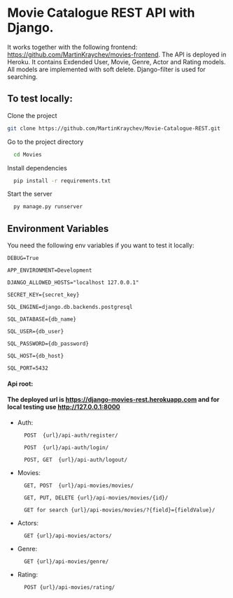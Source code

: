 # Movie Catalogue REST API with Django.
It works together with the following frontend: https://github.com/MartinKraychev/movies-frontend. The API is deployed in Heroku.
It contains Exdended User, Movie, Genre, Actor and Rating models. All models are implemented with soft delete.
Django-filter is used for searching.

## To test locally:

Clone the project
  ```bash
  git clone https://github.com/MartinKraychev/Movie-Catalogue-REST.git
```
  Go to the project directory
```bash
  cd Movies
```
Install dependencies
```bash
  pip install -r requirements.txt
```
Start the server
```bash
  py manage.py runserver
```

## Environment Variables
You need the following env variables if you want to test it locally:

`DEBUG=True`

`APP_ENVIRONMENT=Development`

`DJANGO_ALLOWED_HOSTS="localhost 127.0.0.1"`

`SECRET_KEY={secret_key}`

`SQL_ENGINE=django.db.backends.postgresql`

`SQL_DATABASE={db_name}`

`SQL_USER={db_user}`

`SQL_PASSWORD={db_password}`

`SQL_HOST={db_host}`

`SQL_PORT=5432`



#### Api root:
#### The deployed url is https://django-movies-rest.herokuapp.com and for local testing use http://127.0.0.1:8000


- Auth:

  ```http
    POST  {url}/api-auth/register/
  ```
  
  ```http
    POST  {url}/api-auth/login/
  ```
  
  ```http
    POST, GET  {url}/api-auth/logout/
  ```
  
- Movies:
  
  ```http
    GET, POST  {url}/api-movies/movies/
  ```
   
  ```http 
    GET, PUT, DELETE {url}/api-movies/movies/{id}/
  ```
   
  ```http
    GET for search {url}/api-movies/movies/?{field}={fieldValue}/
  ```
  
- Actors:
 
  ```http
    GET {url}/api-movies/actors/
  ```
  
- Genre:

  ```http
    GET {url}/api-movies/genre/
  ```
  
- Rating:

  ```http
    POST {url}/api-movies/rating/
  ```

